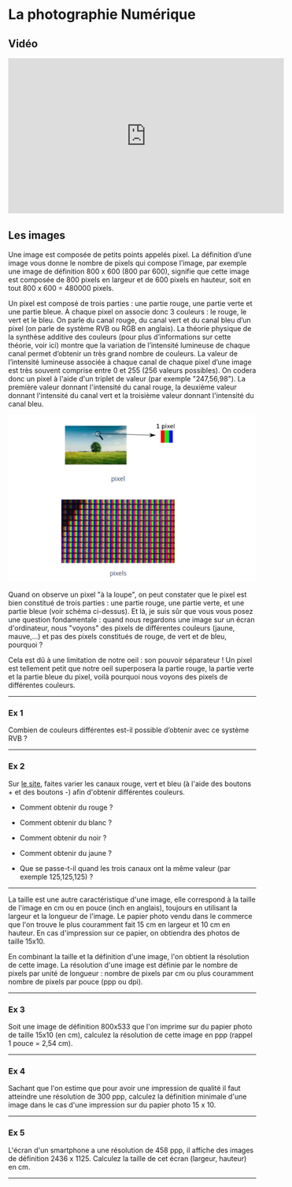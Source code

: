 # La photographie Numérique

## Vidéo 

<iframe width="560" height="315" src="https://www.youtube.com/embed/UnNPNc-F9ks" title="YouTube video player" frameborder="0" allow="accelerometer; autoplay; clipboard-write; encrypted-media; gyroscope; picture-in-picture; web-share" allowfullscreen></iframe>

## Les images

Une image est composée de petits points appelés pixel. La définition d’une image vous donne le nombre de pixels qui compose l’image, par exemple une image de définition 800 x 600 (800 par 600), signifie que cette image est composée de 800 pixels en largeur et de 600 pixels en hauteur, soit en tout 800 x 600 = 480000 pixels. <br>

Un pixel est composé de trois parties : une partie rouge, une partie verte et une partie bleue. À chaque pixel on associe donc 3 couleurs : le rouge, le vert et le bleu. On parle du canal rouge, du canal vert et du canal bleu d’un pixel (on parle de système RVB ou RGB en anglais). La théorie physique de la synthèse additive des couleurs (pour plus d’informations sur cette théorie, voir ici) montre que la variation de l’intensité lumineuse de chaque canal permet d’obtenir un très grand nombre de couleurs. La valeur de l’intensité lumineuse associée à chaque canal de chaque pixel d’une image est très souvent comprise entre 0 et 255 (256 valeurs possibles). On codera donc un pixel à l'aide d'un triplet de valeur (par exemple "247,56,98"). La première valeur donnant l'intensité du canal rouge, la deuxième valeur donnant l'intensité du canal vert et la troisième valeur donnant l'intensité du canal bleu. <br>

![Pixel](./PN/Pixel.png "Image d'un Pixel")

Quand on observe un pixel "à la loupe", on peut constater que le pixel est bien constitué de trois parties : une partie rouge, une partie verte, et une partie bleue (voir schéma ci-dessus). Et là, je suis sûr que vous vous posez une question fondamentale : quand nous regardons une image sur un écran d'ordinateur, nous "voyons" des pixels de différentes couleurs (jaune, mauve,...) et pas des pixels constitués de rouge, de vert et de bleu, pourquoi ?

Cela est dû à une limitation de notre oeil : son pouvoir séparateur !
Un pixel est tellement petit que notre oeil superposera la partie rouge, la partie verte et la partie bleue du pixel, voilà pourquoi nous voyons des pixels de différentes couleurs.

---
### Ex 1

Combien de couleurs différentes est-il possible d’obtenir avec ce système RVB ?

---
### Ex 2

Sur [le site](http://www.proftnj.com/RGB3.htm), faites varier les canaux rouge, vert et bleu (à l'aide des boutons + et des boutons -) afin d'obtenir différentes couleurs.

- Comment obtenir du rouge ?

- Comment obtenir du blanc ?

- Comment obtenir du noir ?

- Comment obtenir du jaune ?

- Que se passe-t-il quand les trois canaux ont la même valeur (par exemple 125,125,125) ?

---

La taille est une autre caractéristique d'une image, elle correspond à la taille de l'image en cm ou en pouce (inch en anglais), toujours en utilisant la largeur et la longueur de l'image. Le papier photo vendu dans le commerce que l'on trouve le plus couramment fait 15 cm en largeur et 10 cm en hauteur. En cas d'impression sur ce papier, on obtiendra des photos de taille 15x10.

En combinant la taille et la définition d'une image, l'on obtient la résolution de cette image. La résolution d'une image est définie par le nombre de pixels par unité de longueur : nombre de pixels par cm ou plus couramment nombre de pixels par pouce (ppp ou dpi).

---

### Ex 3
Soit une image de définition 800x533 que l'on imprime sur du papier photo de taille 15x10 (en cm), calculez la résolution de cette image en ppp (rappel 1 pouce = 2,54 cm).

---

### Ex 4
Sachant que l'on estime que pour avoir une impression de qualité il faut atteindre une résolution de 300 ppp, calculez la définition minimale d'une image dans le cas d'une impression sur du papier photo 15 x 10.

---

### Ex 5
L'écran d'un smartphone a une résolution de 458 ppp, il affiche des images de définition 2436 x 1125. Calculez la taille de cet écran (largeur, hauteur) en cm.

---

